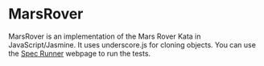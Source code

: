 MarsRover
=========

MarsRover is an implementation of the Mars Rover Kata in JavaScript/Jasmine. It uses underscore.js for cloning objects. You can use the [Spec Runner](./SpecRunner.html) webpage to run the tests.
